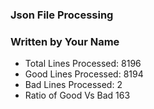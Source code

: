 ### Json File Processing
### Written by Your Name
- Total Lines Processed:  8196
- Good Lines Processed:   8194
- Bad Lines Processed:    2
- Ratio of  Good Vs Bad   163
